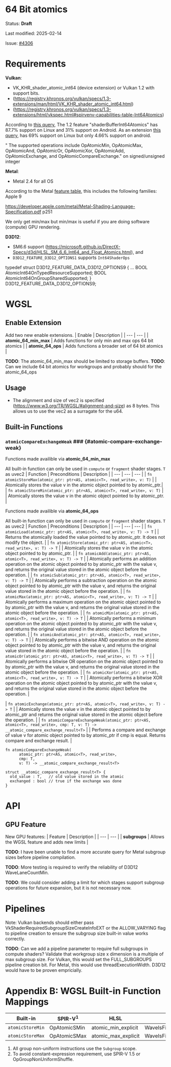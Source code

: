 # 64 Bit atomics

Status: **Draft**

Last modified: 2025-02-14

Issue: [#4306](https://github.com/gpuweb/gpuweb/issues/5071)

# Requirements

**Vulkan**:
* VK_KHR_shader_atomic_int64  (device extension) or Vulkan 1.2 with support bits.
* (https://registry.khronos.org/vulkan/specs/1.3-extensions/man/html/VK_KHR_shader_atomic_int64.html)
* (https://registry.khronos.org/vulkan/specs/1.3-extensions/html/vkspec.html#spirvenv-capabilities-table-Int64Atomics)

According to [this query](https://vulkan.gpuinfo.org/listfeaturescore12.php),
The 1.2 feature "shaderBufferInt64Atomics" has 87.7% support on Linux and 31% support on Android.
As an extension  [this query](https://vulkan.gpuinfo.org/displayextensiondetail.php?extension=VK_KHR_shader_atomic_int64),
has 69% support on Linux but only 4.66% support on android.


" The supported operations include OpAtomicMin, OpAtomicMax, OpAtomicAnd, OpAtomicOr, OpAtomicXor, OpAtomicAdd, OpAtomicExchange, and OpAtomicCompareExchange." on signed/unsigned integer


**Metal**:
* Metal 2.4 for all OS

According to the Metal
[feature table](https://developer.apple.com/metal/Metal-Feature-Set-Tables.pdf), this
includes the following families: Apple 9

https://developer.apple.com/metal/Metal-Shading-Language-Specification.pdf p251

We only get min/max but min/max is useful if you are doing software (compute) GPU rendering.


**D3D12**:
* SM6.6 support (https://microsoft.github.io/DirectX-Specs/d3d/HLSL_SM_6_6_Int64_and_Float_Atomics.html), and
* `D3D12_FEATURE_D3D12_OPTIONS1` supports `Int64ShaderOps`

typedef struct D3D12_FEATURE_DATA_D3D12_OPTIONS9 {
    ...
    BOOL AtomicInt64OnTypedResourceSupported;
    BOOL AtomicInt64OnGroupSharedSupported;
} D3D12_FEATURE_DATA_D3D12_OPTIONS9;


# WGSL

## Enable Extension

Add two new enable extensions.
| Enable | Description |
| --- | --- |
| **atomic_64_min_max** | Adds functions for only min and max ops 64 bit atomics |
| **atomic_64_ops** | Adds functions a broader set of 64 bit atomics |

**TODO**: The atomic_64_min_max should be limited to storage buffers.
**TODO**: Can we include 64 bit atomics for workgroups and probably should for the atomic_64_ops

## Usage


* The alignment and size  of vec2<u32> is specified (https://www.w3.org/TR/WGSL/#alignment-and-size) as 8 bytes. This allows us to use the vec2<u32> as a surragate for the u64.



## Built-in Functions

### `atomicCompareExchangeWeak` ### {#atomic-compare-exchange-weak}

Functions made availible via **atomic_64_min_max** 

All built-in function can only be used in `compute` or `fragment` shader stages. `T` as uvec2
| Function | Preconditions | Description |
| --- | --- | --- |
| `fn atomicStoreMax(atomic_ptr: ptr<AS, atomic<T>, read_write>, v: T)` | | Atomically stores the value v in the atomic object pointed to by atomic_ptr.|
| `fn atomicStoreMin(atomic_ptr: ptr<AS, atomic<T>, read_write>, v: T)` | | Atomically stores the value v in the atomic object pointed to by atomic_ptr. |

Functions made availible via **atomic_64_ops** 

All built-in function can only be used in `compute` or `fragment` shader stages. `T` as uvec2
| Function | Preconditions | Description |
| --- | --- | --- |
| `fn atomicLoad(atomic_ptr: ptr<AS, atomic<T>, read_write>, v: T) -> T` | | Returns the atomically loaded the value pointed to by atomic_ptr. It does not modify the object. |
| `fn atomicStore(atomic_ptr: ptr<AS, atomic<T>, read_write>, v: T) -> T` | | Atomically stores the value v in the atomic object pointed to by atomic_ptr. |
| `fn atomicAdd(atomic_ptr: ptr<AS, atomic<T>, read_write>, v: T) -> T` | | Atomically performs an addition operation on the atomic object pointed to by atomic_ptr with the value v, and returns the original value stored in the atomic object before the operation. |
| `fn atomicSub(atomic_ptr: ptr<AS, atomic<T>, read_write>, v: T) -> T` | | Atomically performs a subtraction operation on the atomic object pointed to by atomic_ptr with the value v, and returns the original value stored in the atomic object before the operation. |
| `fn atomicMax(atomic_ptr: ptr<AS, atomic<T>, read_write>, v: T) -> T` | | Atomically performs a maximum operation on the atomic object pointed to by atomic_ptr with the value v, and returns the original value stored in the atomic object before the operation. |
| `fn atomicMin(atomic_ptr: ptr<AS, atomic<T>, read_write>, v: T) -> T` | | Atomically performs a minimum operation on the atomic object pointed to by atomic_ptr with the value v, and returns the original value stored in the atomic object before the operation. |
| `fn atomicAnd(atomic_ptr: ptr<AS, atomic<T>, read_write>, v: T) -> T` | | Atomically performs a bitwise AND operation on the atomic object pointed to by atomic_ptr with the value v, and returns the original value stored in the atomic object before the operation. |
| `fn atomicOr(atomic_ptr: ptr<AS, atomic<T>, read_write>, v: T) -> T` | | Atomically performs a bitwise OR operation on the atomic object pointed to by atomic_ptr with the value v, and returns the original value stored in the atomic object before the operation. |
| `fn atomicXor(atomic_ptr: ptr<AS, atomic<T>, read_write>, v: T) -> T` | | Atomically performs a bitwise XOR operation on the atomic object pointed to by atomic_ptr with the value v, and returns the original value stored in the atomic object before the operation. |


| `fn atomicExchange(atomic_ptr: ptr<AS, atomic<T>, read_write>, v: T) -> T` | | Atomically stores the value v in the atomic object pointed to by atomic_ptr and returns the original value stored in the atomic object before the operation. |
| `fn atomicCompareExchangeWeak(atomic_ptr: ptr<AS, atomic<T>, read_write>, cmp: T, v: T) ->  __atomic_compare_exchange_result<T>` | | Performs a compare and exchange of value v for atomic object pointed to by atomic_ptr if cmp is equal. Returns compare and exchange result. |



```wgsl
fn atomicCompareExchangeWeak(
      atomic_ptr: ptr<AS, atomic<T>, read_write>,
      cmp: T,
      v: T) -> __atomic_compare_exchange_result<T>

struct __atomic_compare_exchange_result<T> {
  old_value : T,   // old value stored in the atomic
  exchanged : bool // true if the exchange was done
}
```

# API

## GPU Feature

New GPU features:
| Feature | Description |
| --- | --- |
| **subgroups** | Allows the WGSL feature and adds new limits |


**TODO**: I have been unable to find a more accurate query for Metal subgroup
sizes before pipeline compilation.

**TODO**: More testing is required to verify the reliability of D3D12 WaveLaneCountMin.

**TODO**: We could consider adding a limit for which stages support subgroup
operations for future expansion, but it is not necessary now.

# Pipelines

Note: Vulkan backends should either pass
VkShaderRequiredSubgroupSizeCreateInfoEXT or the ALLOW_VARYING flag to pipeline
creation to ensure the subgroup size built-in value works correctly.

**TODO**: Can we add a pipeline parameter to require full subgroups in compute shaders?
Validate that workgroup size x dimension is a multiple of max subgroup size.
For Vulkan, this would set the FULL_SUBGROUPS pipeline creation bit.
For Metal, this would use threadExecutionWidth.
D3D12 would have to be proven empricially.


# Appendix B: WGSL Built-in Function Mappings

| Built-in | SPIR-V<sup>1</sup> | HLSL | MSL |
| --- | --- | --- | --- |
| `atomicStoreMin` | OpAtomicSMin | atomic_min_explicit | WaveIsFirstInterlockedMinLane |
| `atomicStoreMax` | OpAtomicSMax | atomic_max_explicit | WaveIsFirstInterlockedMaxLane |



1. All group non-uniform instructions use the `Subgroup` scope.
2. To avoid constant-expression requirement, use SPIR-V 1.5 or OpGroupNonUniformShuffle.
